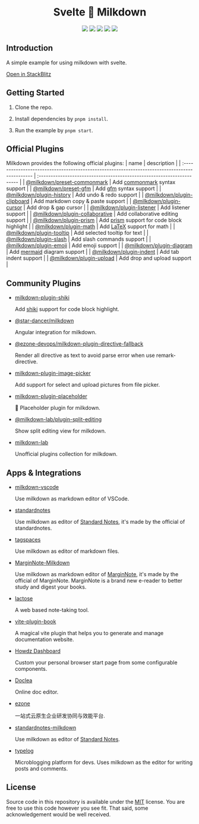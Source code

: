 <h1 align=center>Svelte 🥛 Milkdown</h1>

<p align="center">
  <img src="https://img.shields.io/github/languages/code-size/semanticdata/svelte-milkdown" />
  <img src="https://img.shields.io/github/repo-size/semanticdata/svelte-milkdown" />
  <img src="https://img.shields.io/github/commit-activity/t/semanticdata/svelte-milkdown" />
  <img src="https://img.shields.io/github/last-commit/semanticdata/svelte-milkdown" />
  <img src="https://img.shields.io/website/https/semanticdata.github.io/svelte-milkdown.svg" />
</p>

## Introduction

A simple example for using milkdown with svelte.

[Open in StackBlitz](https://stackblitz.com/github/Milkdown/examples/tree/main/svelte-commonmark)

## Getting Started

1. Clone the repo.

2. Install dependencies by `pnpm install`.

3. Run the example by `pnpm start`.

## Official Plugins

Milkdown provides the following official plugins:
| name                                                                                           | description                                                            |
| :--------------------------------------------------------------------------------------------- | :--------------------------------------------------------------------- |
| [@milkdown/preset-commonmark](https://www.npmjs.com/package/@milkdown/preset-commonmark)       | Add [commonmark](https://commonmark.org/) syntax support               |
| [@milkdown/preset-gfm](https://www.npmjs.com/package/@milkdown/preset-gfm)                     | Add [gfm](https://github.github.com/gfm/) syntax support               |
| [@milkdown/plugin-history](https://www.npmjs.com/package/@milkdown/plugin-history)             | Add undo & redo support                                                |
| [@milkdown/plugin-clipboard](https://www.npmjs.com/package/@milkdown/plugin-clipboard)         | Add markdown copy & paste support                                      |
| [@milkdown/plugin-cursor](https://www.npmjs.com/package/@milkdown/plugin-cursor)               | Add drop & gap cursor                                                  |
| [@milkdown/plugin-listener](https://www.npmjs.com/package/@milkdown/plugin-listener)           | Add listener support                                                   |
| [@milkdown/plugin-collaborative](https://www.npmjs.com/package/@milkdown/plugin-collaborative) | Add collaborative editing support                                      |
| [@milkdown/plugin-prism](https://www.npmjs.com/package/@milkdown/plugin-prism)                 | Add [prism](https://prismjs.com/) support for code block highlight     |
| [@milkdown/plugin-math](https://www.npmjs.com/package/@milkdown/plugin-math)                   | Add [LaTeX](https://en.wikipedia.org/wiki/LaTeX) support for math      |
| [@milkdown/plugin-tooltip](https://www.npmjs.com/package/@milkdown/plugin-tooltip)             | Add selected tooltip for text                                          |
| [@milkdown/plugin-slash](https://www.npmjs.com/package/@milkdown/plugin-slash)                 | Add slash commands support                                             |
| [@milkdown/plugin-emoji](https://www.npmjs.com/package/@milkdown/plugin-emoji)                 | Add emoji support                                                      |
| [@milkdown/plugin-diagram](https://www.npmjs.com/package/@milkdown/plugin-diagram)             | Add [mermaid](https://mermaid-js.github.io/mermaid/#/) diagram support |
| [@milkdown/plugin-indent](https://www.npmjs.com/package/@milkdown/plugin-indent)               | Add tab indent support                                                 |
| [@milkdown/plugin-upload](https://www.npmjs.com/package/@milkdown/plugin-upload)               | Add drop and upload support                                            |

## Community Plugins

- [milkdown-plugin-shiki](https://www.npmjs.com/package/milkdown-plugin-shiki)

    Add [shiki](https://shiki.matsu.io/) support for code block highlight.

- [@star-dancer/milkdown](https://www.npmjs.com/package/@star-dancer/milkdown)

    Angular integration for milkdown.

- [@ezone-devops/milkdown-plugin-directive-fallback](https://www.npmjs.com/package/@ezone-devops/milkdown-plugin-directive-fallback)

    Render all directive as text to avoid parse error when use remark-directive.

- [milkdown-plugin-image-picker](https://github.com/LittleSound/milkdown-plugin-image-picker)

    Add support for select and upload pictures from file picker.

- [milkdown-plugin-placeholder](https://github.com/HexMox/milkdown-plugin-placeholder)

    🌈 Placeholder plugin for milkdown.

- [@milkdown-lab/plugin-split-editing](https://www.npmjs.com/package/@milkdown-lab/plugin-split-editing)

    Show split editing view for milkdown.

- [milkdown-lab](https://github.com/enpitsuLin/milkdown-lab)

    Unofficial plugins collection for milkdown.

## Apps & Integrations

- [milkdown-vscode](https://github.com/Saul-Mirone/milkdown-vscode)

    Use milkdown as markdown editor of VSCode.

- [standardnotes](https://github.com/standardnotes/app)

    Use milkdown as editor of [Standard Notes](https://standardnotes.com/), it's made by the official of standardnotes.

- [tagspaces](https://www.tagspaces.org/)

    Use milkdown as editor of markdown files.

- [MarginNote-Milkdown](https://github.com/marginnoteapp/milkdown)

    Use milkdown as markdown editor of [MarginNote](https://www.marginnote.com/), it's made by the official of MarginNote. MarginNote is a brand new e-reader to better study and digest your books.

- [lactose](https://github.com/lactoseapp/lactose)

    A web based note-taking tool.

- [vite-plugin-book](https://github.com/Saul-Mirone/vite-plugin-book)

    A magical vite plugin that helps you to generate and manage documentation website.

- [Howdz Dashboard](https://github.com/leon-kfd/Dashboard)

    Custom your personal browser start page from some configurable components.

- [Doclea](https://github.com/FalkZ/doclea)

    Online doc editor.

- [ezone](https://ezone.work/)

    一站式云原生企业研发协同与效能平台.

- [standardnotes-milkdown](https://github.com/chuangzhu/standardnotes-milkdown)

    Use milkdown as editor of [Standard Notes](https://standardnotes.com/).

- [typelog](https://typelog.dev)

    Microblogging platform for devs. Uses milkdown as the editor for writing posts and comments.

## License

Source code in this repository is available under the [MIT](LICENSE) license. You are free to use this code however you see fit. That said, some acknowledgement would be well received.
